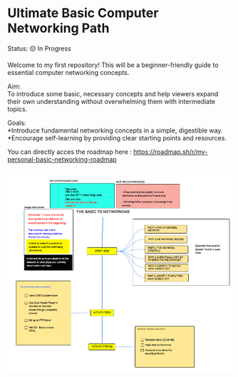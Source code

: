 # Ultimate Basic Computer Networking Path

<bold>Status<bold>: 🟡 In Progress

Welcome to my first repository! This will be a beginner-friendly guide to essential computer networking concepts. 

Aim:  
To introduce some basic, necessary concepts and help viewers expand their own understanding without overwhelming them with intermediate topics.

Goals:  
*Introduce fundamental networking concepts in a simple, digestible way.  
*Encourage self-learning by providing clear starting points and resources.

You can directly acces the roadmap here : https://roadmap.sh/r/my-personal-basic-networking-roadmap

![Network Roadmap](img/Roadmap.png)
